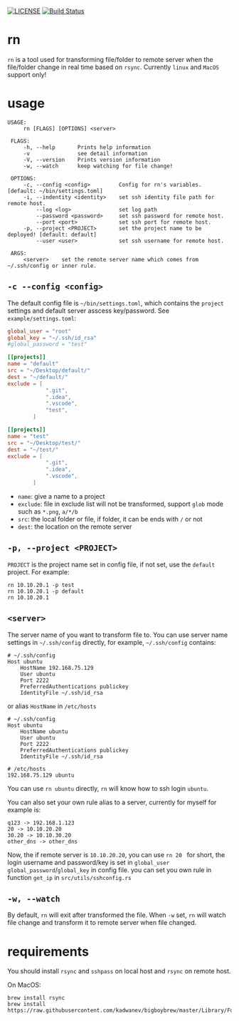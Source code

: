 [![LICENSE](https://img.shields.io/badge/license-MIT-blue.svg)](LICENSE)
[![Build Status](https://travis-ci.org/DogLi/rn.svg?branch=master)](https://travis-ci.org/DogLi/rn)
# rn
`rn` is a tool used for transforming file/folder to remote server when the file/folder change in real time based on `rsync`. Currently `linux` and `MacOS` support only!

# usage

```
USAGE:
     rn [FLAGS] [OPTIONS] <server>

 FLAGS:
     -h, --help       Prints help information
     -v               see detail information
     -V, --version    Prints version information
     -w, --watch      keep watching for file change!

 OPTIONS:
     -c, --config <config>         Config for rn's variables. [default: ~/bin/settings.toml]
     -i, --indentity <identity>    set ssh identity file path for remote host.
         --log <log>               set log path
         --password <password>     set ssh password for remote host.
         --port <port>             set ssh port for remote host.
     -p, --project <PROJECT>       set the project name to be deployed! [default: default]
         --user <user>             set ssh username for remote host.

 ARGS:
     <server>    set the remote server name which comes from ~/.ssh/config or inner rule.
```

## `-c --config <config>`
The default config file is `~/bin/settings.toml`, which contains the `project` settings and default server asscess key/password. See `example/settings.toml`:

```toml
global_user = "root"
global_key = "~/.ssh/id_rsa"
#global_password = "test"

[[projects]]
name = "default"
src = "~/Desktop/default/"
dest = "~/default/"
exclude = [
            ".git",
            ".idea",
            ".vscode",
            "test",
        ]

[[projects]]
name = "test"
src = "~/Desktop/test/"
dest = "~/test/"
exclude = [
            ".git",
            ".idea",
            ".vscode",
        ]
```

* `name`: give a name to a project
* `exclude`: file in exclude list will not be transformed, support `glob` mode such as `*.png`, `a/*/b`
*  `src`: the local folder or file, if folder, it can be ends with `/` or not
* `dest`: the location on the remote server

## `-p, --project <PROJECT> `
`PROJECT` is the project name set in config file, if not set, use the `default` project. For example:

```
rn 10.10.20.1 -p test
rn 10.10.20.1 -p default
rn 10.10.20.1
```


## `<server>`
The server name of you want to transform file to. You can use server name settings in `~/.ssh/config` directly, for example, `~/.ssh/config` contains:

```
# ~/.ssh/config
Host ubuntu
    HostName 192.168.75.129
    User ubuntu
    Port 2222
    PreferredAuthentications publickey
    IdentityFile ~/.ssh/id_rsa
```

or alias `HostName` in `/etc/hosts`

```
# ~/.ssh/config
Host ubuntu
    HostName ubuntu
    User ubuntu
    Port 2222
    PreferredAuthentications publickey
    IdentityFile ~/.ssh/id_rsa
```

```
# /etc/hosts
192.168.75.129 ubuntu
```

You can use `rn ubuntu` directly, `rn` will know how to ssh login `ubuntu`.

You can also set your own rule alias to a server, currently for myself for example is:

```
q123 -> 192.168.1.123
20 -> 10.10.20.20
30.20 -> 10.10.30.20
other_dns -> other_dns
```
Now,  the if remote server is `10.10.20.20`, you can use `rn 20 ` for short, the login username and password/key is set in `global_user` `global_password`/`global_key` in config file.
you can set you own rule in function `get_ip` in `src/utils/sshconfig.rs`

## `-w, --watch`
By default, `rn` will exit after transformed the file. When `-w` set, `rn` will watch file change and transform it to remote server when file changed.

# requirements
You should install `rsync` and `sshpass` on local host and `rsync` on remote host.

On MacOS:

```
brew install rsync
brew install https://raw.githubusercontent.com/kadwanev/bigboybrew/master/Library/Formula/sshpass.rb
```

#
